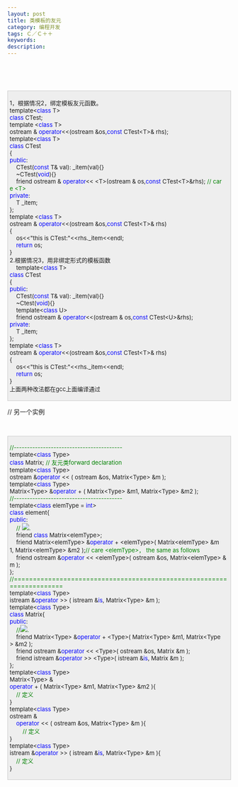 ```yaml
---
layout: post
title: 类模板的友元
category: 编程开发
tags: Ｃ／Ｃ＋＋
keywords: 
description: 
---
```


 

 

<div
style="border-bottom:#cccccc 1px solid;border-left:#cccccc 1px solid;padding-bottom:4px;background-color:#eeeeee;padding-left:4px;width:98%;padding-right:5px;font-size:13px;word-break:break-all;border-top:#cccccc 1px solid;border-right:#cccccc 1px solid;padding-top:4px;">

1，根据情况2，绑定模板友元函数。\
 template\<<span style="color:#0000ff;">class</span> T\>\
 <span style="color:#0000ff;">class</span> CTest;\
 template \<<span style="color:#0000ff;">class</span> T\>\
 ostream & <span
style="color:#0000ff;">operator</span>\<\<(ostream &os,<span
style="color:#0000ff;">const</span> CTest\<T\>& rhs);\
 template\<<span style="color:#0000ff;">class</span> T\>\
 <span style="color:#0000ff;">class</span> CTest\
 {\
 <span style="color:#0000ff;">public</span>:\
     CTest(<span
style="color:#0000ff;">const</span> T& val): \_item(val){}\
     \~CTest(<span style="color:#0000ff;">void</span>){}\
     friend ostream & <span
style="color:#0000ff;">operator</span>\<\< \<T\>(ostream & os,<span
style="color:#0000ff;">const</span> CTest\<T\>&rhs); <span
style="color:#008000;">//</span><span
style="color:#008000;"> care \<T\></span><span style="color:#008000;">\
 </span><span style="color:#0000ff;">private</span>:\
     T \_item;\
 };\
 template \<<span style="color:#0000ff;">class</span> T\>\
 ostream & <span
style="color:#0000ff;">operator</span>\<\<(ostream &os,<span
style="color:#0000ff;">const</span> CTest\<T\>& rhs)\
 {\
     os\<\<"this is CTest:"\<\<rhs.\_item\<\<endl;\
     <span style="color:#0000ff;">return</span> os;\
 }\
 2.根据情况3，用非绑定形式的模板函数\
     template\<<span style="color:#0000ff;">class</span> T\>\
 <span style="color:#0000ff;">class</span> CTest\
 {\
 <span style="color:#0000ff;">public</span>:\
     CTest(<span
style="color:#0000ff;">const</span> T& val): \_item(val){}\
     \~Ctest(<span style="color:#0000ff;">void</span>){}\
     template\<<span style="color:#0000ff;">class</span> U\>\
     friend ostream & <span
style="color:#0000ff;">operator</span>\<\<(ostream & os,<span
style="color:#0000ff;">const</span> CTest\<U\>&rhs);\
 <span style="color:#0000ff;">private</span>:\
     T \_item;\
 };\
 template \<<span style="color:#0000ff;">class</span> T\>\
 ostream & <span
style="color:#0000ff;">operator</span>\<\<(ostream &os,<span
style="color:#0000ff;">const</span> CTest\<T\>& rhs)\
 {\
     os\<\<"this is CTest:"\<\<rhs.\_item\<\<endl;\
     <span style="color:#0000ff;">return</span> os;\
 }\
 上面两种改法都在gcc上面编译通过 

</div>

// 另一个实例

 

<div
style="border-bottom:#cccccc 1px solid;border-left:#cccccc 1px solid;padding-bottom:4px;background-color:#eeeeee;padding-left:4px;width:98%;padding-right:5px;font-size:13px;word-break:break-all;border-top:#cccccc 1px solid;border-right:#cccccc 1px solid;padding-top:4px;">

<span style="color:#008000;">//</span><span
style="color:#008000;">-----------------------------------------</span><span
style="color:#008000;">\
 </span>template\<<span style="color:#0000ff;">class</span> Type\>\
 <span style="color:#0000ff;">class</span> Matrix; <span
style="color:#008000;">//</span><span
style="color:#008000;"> 友元类forward declaration</span><span
style="color:#008000;">\
 </span>template\<<span style="color:#0000ff;">class</span> Type\>\
 ostream &<span
style="color:#0000ff;">operator</span> \<\< ( ostream &os, Matrix\<Type\> &m ); \
 template\<<span style="color:#0000ff;">class</span> Type\>\
 Matrix\<Type\> &<span
style="color:#0000ff;">operator</span> + ( Matrix\<Type\> &m1, Matrix\<Type\> &m2 );\
 <span style="color:#008000;">//</span><span
style="color:#008000;">-----------------------------------------</span><span
style="color:#008000;">\
 </span>template\<<span
style="color:#0000ff;">class</span> elemType = <span
style="color:#0000ff;">int</span>\>\
 <span style="color:#0000ff;">class</span> element{\
 <span style="color:#0000ff;">public</span>:\
     <span style="color:#008000;">//</span><span
style="color:#008000;"> ![](http://www.cppblog.com/Images/dot.gif).</span><span
style="color:#008000;">\
 </span>    friend <span
style="color:#0000ff;">class</span> Matrix\<elemType\>;\
     friend Matrix\<elemType\> &<span
style="color:#0000ff;">operator</span> + \<elemType\>( Matrix\<elemType\> &m1, Matrix\<elemType\> &m2 );<span
style="color:#008000;">//</span><span
style="color:#008000;"> care \<elemType\>， the same as follows</span><span
style="color:#008000;">\
 </span>    friend ostream &<span
style="color:#0000ff;">operator</span> \<\< \<elemType\>( ostream &os, Matrix\<elemType\> &m ); \
 };\
 <span style="color:#008000;">//</span><span
style="color:#008000;">======================================================================</span><span
style="color:#008000;">\
 </span>template\<<span style="color:#0000ff;">class</span> Type\>\
 istream &<span
style="color:#0000ff;">operator</span> \>\> ( istream &<span
style="color:#0000ff;">is</span>, Matrix\<Type\> &m );\
 template\<<span style="color:#0000ff;">class</span> Type\>\
 <span style="color:#0000ff;">class</span> Matrix{\
 <span style="color:#0000ff;">public</span>:\
     <span style="color:#008000;">//</span><span
style="color:#008000;">![](http://www.cppblog.com/Images/dot.gif).</span><span
style="color:#008000;">\
 </span>    friend Matrix\<Type\> &<span
style="color:#0000ff;">operator</span> + \<Type\>( Matrix\<Type\> &m1, Matrix\<Type\> &m2 );\
     friend ostream &<span
style="color:#0000ff;">operator</span> \<\< \<Type\>( ostream &os, Matrix &m );\
     friend istream &<span
style="color:#0000ff;">operator</span> \>\> \<Type\>( istream &<span
style="color:#0000ff;">is</span>, Matrix &m );\
 };\
 template\<<span style="color:#0000ff;">class</span> Type\>\
 Matrix\<Type\> &\
 <span
style="color:#0000ff;">operator</span> + ( Matrix\<Type\> &m1, Matrix\<Type\> &m2 ){\
     <span style="color:#008000;">//</span><span
style="color:#008000;"> 定义</span><span style="color:#008000;">\
 </span>}\
 template\<<span style="color:#0000ff;">class</span> Type\>\
 ostream &\
     <span
style="color:#0000ff;">operator</span> \<\< ( ostream &os, Matrix\<Type\> &m ){\
         <span style="color:#008000;">//</span><span
style="color:#008000;"> 定义</span><span style="color:#008000;">\
 </span>}\
 template\<<span style="color:#0000ff;">class</span> Type\>\
 istream &<span
style="color:#0000ff;">operator</span> \>\> ( istream &<span
style="color:#0000ff;">is</span>, Matrix\<Type\> &m ){\
     <span style="color:#008000;">//</span><span
style="color:#008000;"> 定义</span><span style="color:#008000;">\
 </span>}

</div>






